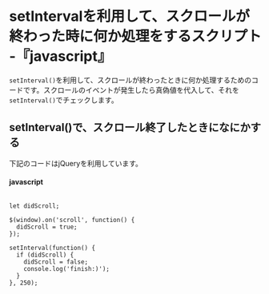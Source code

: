 # setIntervalを利用して、スクロールが終わった時に何か処理をするスクリプト -『javascript』

`setInterval()`を利用して、スクロールが終わったときに何か処理するためのコードです。スクロールのイベントが発生したら真偽値を代入して、それを`setInterval()`でチェックします。


## setInterval()で、スクロール終了したときになにかする

下記のコードはjQueryを利用しています。

#### javascript

```

let didScroll;

$(window).on('scroll', function() {
  didScroll = true;
});

setInterval(function() {
  if (didScroll) {
    didScroll = false;
    console.log('finish:)');
  }
}, 250);

```
